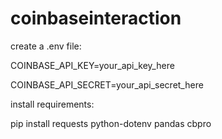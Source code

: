 # coinbaseinteraction


create a .env file:

COINBASE_API_KEY=your_api_key_here

COINBASE_API_SECRET=your_api_secret_here


install requirements:

pip install requests python-dotenv pandas cbpro
